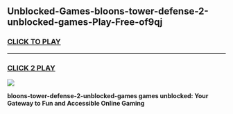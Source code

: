 
## Unblocked-Games-bloons-tower-defense-2-unblocked-games-Play-Free-of9qj
<h3>
<a href="https://premium76.site?title=bloons-tower-defense-2-unblocked-games&ref=09A">CLICK TO PLAY</a></h3>
<hr>

<h3>
<a href="https://premium76.site?title=bloons-tower-defense-2-unblocked-games&ref=09A">CLICK 2 PLAY</a>
  
</h3>

<a href="https://premium76.site?title=bloons-tower-defense-2-unblocked-games&ref=09A"><img src="https://clearcache.store/games.png"></a>


**bloons-tower-defense-2-unblocked-games games unblocked: Your Gateway to Fun and Accessible Online Gaming**
